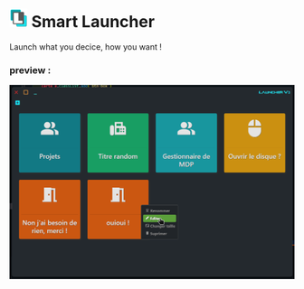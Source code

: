 # ![1675345758724](image/README/1675345758724.png) Smart Launcher

Launch what you decice, how you want !

### preview :

![1675345611213](image/README/1675345611213.png)
